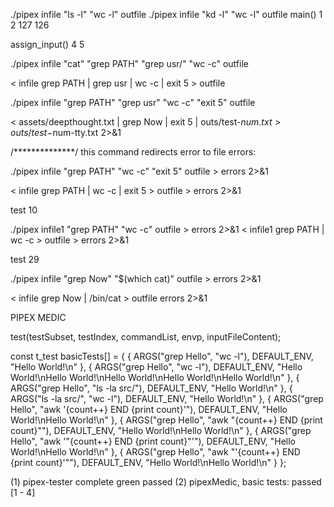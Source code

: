 ./pipex infile "ls -l" "wc -l" outfile
./pipex infile "kd -l" "wc -l" outfile
main()
1
2
127
126

assign_input()
4
5

./pipex infile "cat" "grep PATH" "grep usr/" "wc -c" outfile


< infile grep PATH | grep usr | wc -c | exit 5 >  outfile    

./pipex infile "grep PATH" "grep usr" "wc -c" "exit 5" outfile



< assets/deepthought.txt | grep Now | exit 5 | outs/test-$num.txt > outs/test-$num-tty.txt 2>&1






/**************/ this command redirects error to file errors:

./pipex infile "grep PATH" "wc -c" "exit 5" outfile > errors 2>&1

< infile grep PATH | wc -c | exit 5 > outfile > errors 2>&1





test 10

./pipex infile1 "grep PATH" "wc -c"  outfile > errors 2>&1
< infile1 grep PATH | wc -c >  outfile > errors 2>&1  






test 29

./pipex infile "grep Now" "$(which cat)" outfile > errors 2>&1

< infile grep Now | /bin/cat > outfile errors 2>&1




PIPEX MEDIC


test(testSubset, testIndex, commandList, envp, inputFileContent);


const t_test basicTests[] = {
        { ARGS("grep Hello", "wc -l"), DEFAULT_ENV, "Hello World!\n" },
        { ARGS("grep Hello", "wc -l"), DEFAULT_ENV, "Hello World!\nHello World!\nHello World!\nHello World!\nHello World!\n" },
        { ARGS("grep Hello", "ls -la src/"), DEFAULT_ENV, "Hello World!\n" },
        { ARGS("ls -la src/", "wc -l"), DEFAULT_ENV, "Hello World!\n" },
        { ARGS("grep Hello", "awk '{count++} END {print count}'"), DEFAULT_ENV, "Hello World!\nHello World!\n" },
        { ARGS("grep Hello", "awk \"{count++} END {print count}\""), DEFAULT_ENV, "Hello World!\nHello World!\n" },
        { ARGS("grep Hello", "awk '\"{count++} END {print count}\"'"), DEFAULT_ENV, "Hello World!\nHello World!\n" },
        { ARGS("grep Hello", "awk \"'{count++} END {print count}'\""), DEFAULT_ENV, "Hello World!\nHello World!\n" }
    };


(1) pipex-tester complete green passed (2) pipexMedic, basic tests: passed [1 - 4]